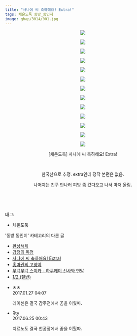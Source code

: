 ```yaml
---
title: "사나에 씨 축하해요! Extra!"
tags: 체온도둑 동방_동인지
image: ghap/3014/001.jpg
---
```

<div class="article">
<p style="text-align: center; clear: none; float: none;"><img src="{{ site.nasurl }}/ghap/3014/001.jpg"/></p>
<p style="text-align: center; clear: none; float: none;"><img src="{{ site.nasurl }}/ghap/3014/002.jpg"/></p>
<p style="text-align: center; clear: none; float: none;"><img src="{{ site.nasurl }}/ghap/3014/003.jpg"/></p>
<p style="text-align: center; clear: none; float: none;"><img src="{{ site.nasurl }}/ghap/3014/004.jpg"/></p>
<p style="text-align: center; clear: none; float: none;"><img src="{{ site.nasurl }}/ghap/3014/005.jpg"/></p>
<p style="text-align: center; clear: none; float: none;"><img src="{{ site.nasurl }}/ghap/3014/006.jpg"/></p>
<p style="text-align: center; clear: none; float: none;"><img src="{{ site.nasurl }}/ghap/3014/007.jpg"/></p>
<p style="text-align: center; clear: none; float: none;"><img src="{{ site.nasurl }}/ghap/3014/008.jpg"/></p>
<p style="text-align: center; clear: none; float: none;"><img src="{{ site.nasurl }}/ghap/3014/009.jpg"/></p>
<p style="text-align: center; clear: none; float: none;"><img src="{{ site.nasurl }}/ghap/3014/010.jpg"/></p>
<p style="text-align: center; clear: none; float: none;"><img src="{{ site.nasurl }}/ghap/3014/011.jpg"/></p>
<p style="text-align: center; clear: none; float: none;"><img src="{{ site.nasurl }}/ghap/3014/012.jpg"/></p>
<p style="text-align: center; clear: none; float: none;"><img src="{{ site.nasurl }}/ghap/3014/013.jpg"/></p>
<p style="text-align: center; clear: none; float: none;">[체온도둑] 사나에 씨 축하해요! Extra!</p>
<p style="text-align: center; clear: none; float: none;"><br/></p>
<p style="text-align: center; clear: none; float: none;">한국산으로 추정. extra인데 정작 본편은 없음.</p>
<p style="text-align: center; clear: none; float: none;">나머지는 친구 만나러 피방 좀 갔다오고 나서 마저 올림.</p>
<p style="text-align: center; clear: none; float: none;"><br/></p>
<p><br/></p>
</div><div class="tagTrail">
<p>태그: </p>
<ul>
<li>체온도둑</li>
</ul>
</div><div class="another">
<p>'동방 동인지' 카테고리의 다른 글</p>
<ul>
<li><a href="/2016-12-28-ghap_3016">환상색제</a></li>
<li><a href="/2016-12-28-ghap_3015">감정의 독점</a></li>
<li><a href="/2016-12-28-ghap_3014">사나에 씨 축하해요! Extra!</a></li>
<li><a href="/2016-12-27-ghap_3011">홍마관의 고양이</a></li>
<li><a href="/2016-12-27-ghap_3010">무녀무녀 스이카 - 하쿠레이 신사와 연말</a></li>
<li><a href="/2016-12-27-ghap_3009">1/2 (절반)</a></li>
</ul>
</div><div class="cb_module cb_fluid">
<div class="cb_wrt cb_profile">
<div class="comment">
<ul>
<li class="cb_thumb_off" id="comment14901285">
<div class="cb_comment_area">
<div class="cb_info_area">
<div class="cb_section">
<span class="cb_nick_name">ㅊㅊ</span>
</div>
<div class="cb_section">
<span class="cb_date">2017.01.27 04:07 </span>
</div>
</div>
<div class="cb_dsc_comment">
<p class="cb_dsc">
											레이센은 결국 감주전에서 꿈을 이뤘따. 
										</p>
</div>
</div></li>
<li class="cb_thumb_off" id="comment15021849">
<div class="cb_comment_area">
<div class="cb_info_area">
<div class="cb_section">
<span class="cb_nick_name">Rty</span>
</div>
<div class="cb_section">
<span class="cb_date">2017.06.25 00:43 </span>
</div>
</div>
<div class="cb_dsc_comment">
<p class="cb_dsc">
											치르노도 결국 천공장에서 꿈을 이뤘따.
										</p>
</div>
</div></li>
</ul>
</div>
</div><!-- commentList close -->
</div>
